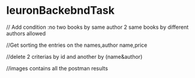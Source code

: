 # IeuronBackebndTask

// Add
condition :no two books by same author
2 same books by different authors allowed

//Get
sorting the entries on the names,author name,price

//delete
 2 criterias 
 by id and another by (name&author)
 
 //images
 contains all the postman results
